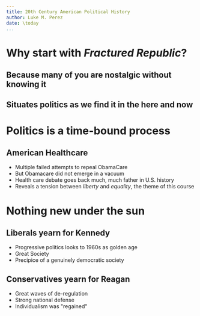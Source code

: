 ```yaml
---
title: 20th Century American Political History
author: Luke M. Perez
date: \today
...
```


# Why start with *Fractured Republic*?

## Because many of **you** are nostalgic without knowing it

## Situates politics as we find it in the here and now


# Politics is a time-bound process

## American Healthcare

* Multiple failed attempts to repeal ObamaCare
* But Obamacare did not emerge in a vacuum
* Health care debate goes back much, much father in U.S. history
* Reveals a tension between *liberty* and *equality*, the theme of this course

# Nothing new under the sun

## Liberals yearn for Kennedy

* Progressive politics looks to 1960s as golden age
* Great Society
* Precipice of a genuinely democratic society

## Conservatives yearn for Reagan

* Great waves of de-regulation
* Strong national defense
* Individualism was "regained"
